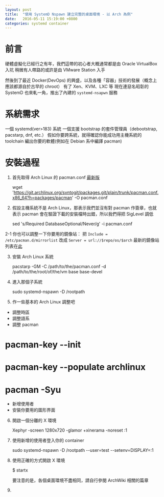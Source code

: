 ```yaml
---
layout: post
title:  "使用 SystemD Nspawn 建立完整的桌面環境 - 以 Arch 為例"
date:   2016-05-11 15:19:00 +0800
categories: systemd container
---
```


前言
====
硬體虛擬化已經行之有年，我們這帶的初心者大概通常都是由 Oracle VirtualBox 入坑
稍微有人帶路的或許是由 VMware Station 入手

然後到了最近 Docker(DevOps) 的興盛，以及各種「容器」技術的發展（概念上應該都源自於古早的 chroot）
有了 Xen、KVM、LXC 等
現在連惡名昭彰的 SystemD 也來軋一角，推出了內建的 `systemd-nsapwn` 服務

系統需求
=======

一個 systemd(ver>183) 系統
一個支援 bootstrap 的套件管理員（debootstrap, pacstarp, dnf, etc.）
假如你要跨系統，就得確認你能成功用主機系統的 toolchain 編出你要的軟體(例如在 Debian 系中編譯 pacman)

安裝過程
=======

1. 首先取得 Arch Linux 的 pacman.conf
[最新版](https://git.archlinux.org/svntogit/packages.git/plain/trunk/pacman.conf.x86_64?h=packages/pacman)

    wget 'https://git.archlinux.org/svntogit/packages.git/plain/trunk/pacman.conf.x86_64?h=packages/pacman' -O pacman.conf

2. 假設主機系統不是 Arch Linux，那表示我們並沒有對 pacman 作簽章，也就表示 pacman 會在驗證下載的安裝檔時出錯，所以我們得把 SigLevel 調低

    sed 's/Required DatabaseOptional/Never/g' -i pacman.conf
    
 2-1 你也可以調整一下你要用的鏡像站：
   把 `Include = /etc/pacman.d/mirrorlist` 改成 `Server = url://$repo/os/$arch`
   最新的鏡像站列表在[此](https://git.archlinux.org/svntogit/packages.git/plain/trunk/mirrorlist?h=packages/pacman-mirrorlist)

3. 安裝 Arch Linux 系統

    pacstarp -GM -C /path/to/the/pacman.conf -d /path/to/the/root/of/the/vm base base-devel
    
4. 進入那個子系統

    sudo systemd-nspawn -D /rootpath
    
5. 作一些基本的 Arch Linux 調整吧

 * 調整時區
 * 調整語系
 * 調整 pacman
 
  # pacman-key --init
  # pacman-key --populate archlinux
  # pacman -Syu
  
 * 新增使用者
 * 安裝你要用的圖形界面

6. 開啟一個分離的 X 環境

    Xephyr -screen 1280x720 -glamor +xinerama -noreset :1
    
7. 使用新增的使用者登入你的 container

    sudo systemd-nspawn -D /rootpath --user=test --setenv=DISPLAY=:1

8. 使用正確的方式開啟 X 環境

    $ startx
    
    要注意的是，各個桌面環境不盡相同，請自行參閱 ArchWiki 相關的篇章

9. 
